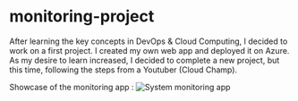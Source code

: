 # monitoring-project
After learning the key concepts in DevOps &amp; Cloud Computing, I decided to work on a first project. I created my own web app and deployed it on Azure. As my desire to learn increased, I decided to complete a new project, but this time, following the steps from a Youtuber (Cloud Champ). 

Showcase of the monitoring app : 
![System monitoring app](https://github.com/devopssteven/monitoring-project/assets/126707958/8cc40c43-e910-458b-bc5e-d2176bdde4d8)
